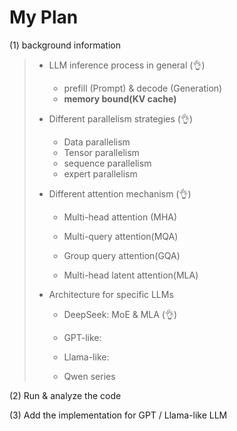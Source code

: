 # My Plan 

(1) background information

> - LLM inference process in general (👌)
>   - prefill (Prompt) & decode (Generation) 
>   - **memory bound(KV cache)**
>
> - Different parallelism strategies (👌)
>   - Data parallelism
>   - Tensor parallelism
>   - sequence parallelism
>   - expert parallelism
>
> - Different attention mechanism (👌)
>
>   - Multi-head attention (MHA)
>
>   - Multi-query attention(MQA)
>
>   - Group query attention(GQA)
>
>   - Multi-head latent attention(MLA)
>
> - Architecture for specific LLMs
>
>   - DeepSeek: MoE & MLA (👌)
>
>   - GPT-like:
>
>   - Llama-like:
>
>   - Qwen series 
>
> 

(2) Run & analyze the code



(3) Add the implementation for GPT / Llama-like LLM
